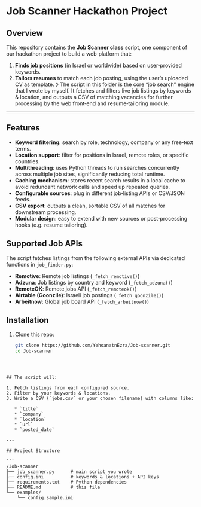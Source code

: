 
# Job Scanner Hackathon Project

## Overview  
This repository contains the **Job Scanner class** script, one component of our hackathon project to build a web‑platform that:
1. **Finds job positions** (in Israel or worldwide) based on user‑provided keywords.  
2. **Tailors resumes** to match each job posting, using the user’s uploaded CV as template.
ל
The script in this folder is the core “job search” engine that I wrote by myself.
It fetches and filters live job listings by keywords & location, and outputs a CSV of matching vacancies for further processing by the web front‑end and resume‑tailoring module.

---

## Features
- **Keyword filtering**: search by role, technology, company or any free‑text terms.
- **Location support**: filter for positions in Israel, remote roles, or specific countries.
- **Multithreading**: uses Python threads to run searches concurrently across multiple job sites, significantly reducing total runtime.
- **Caching mechanism**: stores recent search results in a local cache to avoid redundant network calls and speed up repeated queries.
- **Configurable sources**: plug in different job‑listing APIs or CSV/JSON feeds.
- **CSV export**: outputs a clean, sortable CSV of all matches for downstream processing.
- **Modular design**: easy to extend with new sources or post‑processing hooks (e.g. resume tailoring).

## Supported Job APIs

The script fetches listings from the following external APIs via dedicated functions in `job_finder.py`:

- **Remotive**: Remote job listings (`_fetch_remotive()`)
- **Adzuna**: Job listings by country and keyword (`_fetch_adzuna()`)
- **RemoteOK**: Remote jobs API (`_fetch_remoteok()`)
- **Airtable (Goonzile)**: Israeli job postings (`_fetch_goonzile()`)
- **Arbeitnow**: Global job board API (`_fetch_arbeitnow()`)


## Installation

1. Clone this repo:
   ```bash
   git clone https://github.com/YehoanatnEzra/Job-scanner.git
   cd Job-scanner
````



## The script will:

1. Fetch listings from each configured source.
2. Filter by your keywords & locations.
3. Write a CSV (`jobs.csv` or your chosen filename) with columns like:

   * `title`
   * `company`
   * `location`
   * `url`
   * `posted_date`

---

## Project Structure

```
/Job-scanner
├── job_scanner.py      # main script you wrote
├── config.ini          # keywords & locations + API keys
├── requirements.txt    # Python dependencies
├── README.md           # this file
└── examples/
    └── config.sample.ini

